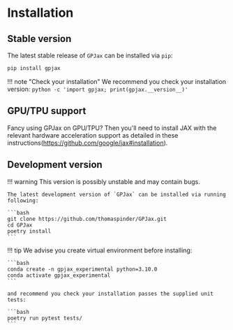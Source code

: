 # Installation

## Stable version

The latest stable release of `GPJax` can be installed via `pip`:

```bash
pip install gpjax
```

!!! note "Check your installation"
    We recommend you check your installation version:
    ```
    python -c 'import gpjax; print(gpjax.__version__)'
    ```

## GPU/TPU support

Fancy using GPJax on GPU/TPU? Then you'll need to install JAX with the relevant hardware acceleration support as detailed in these instructions(https://github.com/google/jax#installation).


## Development version

!!! warning
    This version is possibly unstable and may contain bugs.

    The latest development version of `GPJax` can be installed via running following:

    ```bash
    git clone https://github.com/thomaspinder/GPJax.git
    cd GPJax
    poetry install
    ```

!!! tip
    We advise you create virtual environment before installing:

    ```bash
    conda create -n gpjax_experimental python=3.10.0
    conda activate gpjax_experimental
    ```

    and recommend you check your installation passes the supplied unit tests:

    ```bash
    poetry run pytest tests/
    ```